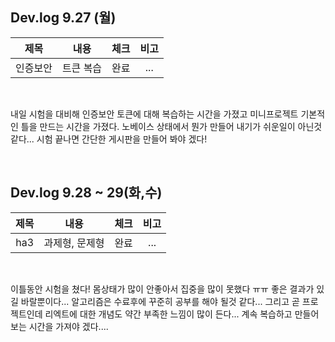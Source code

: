 ## Dev.log 9.27 (월)

  |제목|내용|체크|비고|
|:------:|:------:|:------:|:------:|
|인증보안|트큰 복습|완료|...|


<br />

내일 시험을 대비해 인증보안 토큰에 대해 복습하는 시간을 가졌고 미니프로젝트 기본적인 틀을 만드는 시간을 가졌다. 노베이스 상태에서 뭔가 만들어 내기가 쉬운일이 아닌것 같다... 시험 끝나면 간단한 게시판을 만들어 봐야 겠다! 

<br />

## Dev.log 9.28 ~ 29(화,수)

  |제목|내용|체크|비고|
|:------:|:------:|:------:|:------:|
|ha3|과제형, 문제형|완료|...|


<br />

이틀동안 시험을 쳤다! 몸상태가 많이 안좋아서 집중을 많이 못했다 ㅠㅠ 좋은 결과가 있길 바랄뿐이다... 알고리즘은 수료후에 꾸준히 공부를 해야 될것 같다... 그리고 곧 프로젝트인데 리엑트에 대한 개념도 약간 부족한 느낌이 많이 든다... 계속 복습하고 만들어보는 시간을 가져야 겠다....